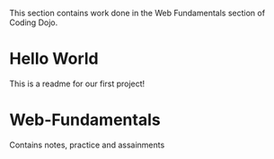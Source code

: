 This section contains work done in the Web Fundamentals section of Coding Dojo.


# Hello World
    
This is a readme for our first project!
# Web-Fundamentals


Contains notes, practice and assainments
